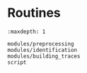 # Routines

```{toctree}
:maxdepth: 1

modules/preprocessing
modules/identification
modules/building_traces
script
```
